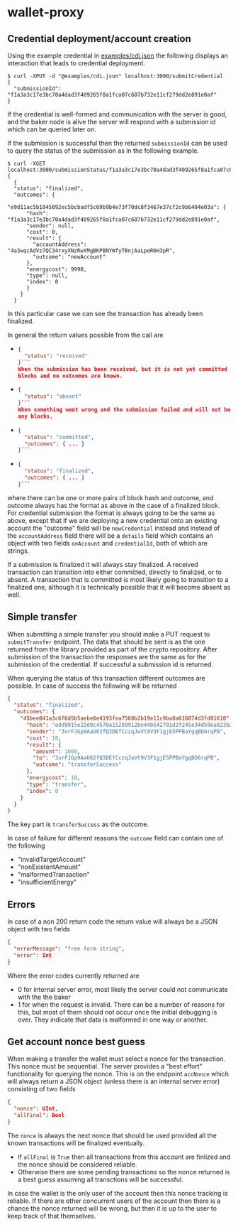 # wallet-proxy

## Credential deployment/account creation

Using the example credential in [examples/cdi.json](examples/cdi.json) the
following displays an interaction that leads to credential deployment.

```console
$ curl -XPUT -d "@examples/cdi.json" localhost:3000/submitCredential
{
  "submissionId": "f1a3a3c17e3bc70a4dad3f409265f8a1fca07c607b732e11cf279dd2e891e0af"
}
```

If the credential is well-formed and communication with the server is good, and
the baker node is alive the server will respond with a submission id which can
be queried later on.

If the submission is successful then the returned `submissionId` can be used to
query the status of the submission as in the following example.

```console
$ curl -XGET localhost:3000/submissionStatus/f1a3a3c17e3bc70a4dad3f409265f8a1fca07c607b732e11cf279dd2e891e0af
{
  {
  "status": "finalized",
  "outcomes": {
    "e9d11ac5b1045092ec5bcbadf5c69b9b4e73f70dc8f3467e37cf2c9b6404e03a": {
      "hash": "f1a3a3c17e3bc70a4dad3f409265f8a1fca07c607b732e11cf279dd2e891e0af",
      "sender": null,
      "cost": 0,
      "result": {
        "accountAddress": "4a3wqcAdVz7QC34rxyXNzRwYMgBKPBNYWfyTBnjAaLpeR6H3pR",
        "outcome": "newAccount"
      },
      "energycost": 9990,
      "type": null,
      "index": 0
      }
    }
  }
```

In this particular case we can see the transaction has already been finalized.

In general the return values possible from the call are
- ```json
  {
    "status": "received"
  }```
  When the submission has been received, but it is not yet committed to any
  blocks and no outcomes are known.
  

- ```json
  {
    "status": "absent"
  }```
  When something went wrong and the submission failed and will not be part of
  any blocks.

- ```json
  {
    "status": "committed",
    "outcomes": { ... }
  }```

- ```json
  {
    "status": "finalized",
    "outcomes": { ... }
  }```

where there can be one or more pairs of block hash and outcome, and outcome
always has the format as above in the case of a finalized block. For
credential submission the format is always going to be the same as above, except that if 
we are deploying a new credential onto an existing account the "outcome" field will be
`newCredential` instead and instead of the `accountAddress` field there will be a `details` field
which contains an object with two fields `onAccount` and `credentialId`, both of which are strings.

If a submission is finalized it will always stay finalized. A received
transaction can transition into either committed, directly to finalized, or to
absent. A transaction that is committed is most likely going to transition to a
finalized one, although it is technically possible that it will become absent as well.

## Simple transfer

When submitting a simple transfer you should make a PUT request to `submitTransfer` endpoint.
The data that should be sent is as the one returned from the library provided as part of the crypto repository.
After submission of the transaction the responses are the same as for the submission of the credential. If successful
a submission id is returned.

When querying the status of this transaction different outcomes are possible. In case of success the following 
will be returned

```json
{
  "status": "finalized",
  "outcomes": {
    "45bee841a3c6f6d5b5aebe6e4193fea7568b2b19e11c9ba8a616074d3fd01610": {
      "hash": "edd9915e22d0c4570a15289912be44b542701d2f245e34d59ea823b2213fae74",
      "sender": "3urFJGp9AaU62fQ3DEfCczqJwVt9V3F1gjE5PPBaYgqBD6rqPB",
      "cost": 10,
      "result": {
        "amount": 1000,
        "to": "3urFJGp9AaU62fQ3DEfCczqJwVt9V3F1gjE5PPBaYgqBD6rqPB",
        "outcome": "transferSuccess"
      },
      "energycost": 10,
      "type": "transfer",
      "index": 0
    }
  }
}
```

The key part is `transferSuccess` as the outcome.

In case of failure for different reasons the `outcome` field can contain one of the following
- "invalidTargetAccount"
- "nonExistentAmount"
- "malformedTransaction"
- "insufficientEnergy"

## Errors

In case of a non 200 return code the return value will always be a JSON object with two fields
```json
{
  "errorMessage": "free form string",
  "error": Int
}
```

Where the error codes currently returned are
- 0 for internal server error, most likely the server could not communicate with the the baker
- 1 for when the request is invalid. There can be a number of reasons for this, but most of them
  should not occur once the initial debugging is over. They indicate that data is malformed in one
  way or another.

## Get account nonce best guess

When making a transfer the wallet must select a nonce for the transaction. This nonce must be sequential.
The server provides a "best effort" functionality for querying the nonce. This is on the endpoint `accNonce`
which will always return a JSON object (unless there is an internal server error) consisting of two fields
```json
{
  "nonce": UInt,
  "allFinal": Bool
}
```

The `nonce` is always the next nonce that should be used provided all the known transactions will be finalized eventually.
- If `allFinal` is `True` then all transactions from this account are finlized and the nonce should be considered reliable.
- Otherwise there are some pending transactions so the nonce returned is a best guess assuming all transctions will be successful.

In case the wallet is the only user of the account then this nonce tracking is reliable. 
If there are other concurrent users of the account then there is a chance the
nonce returned will be wrong, but then it is up to the user to keep track of that themselves.
